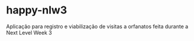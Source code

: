 # happy-nlw3
Aplicação para registro e viabilização de visitas a orfanatos feita durante a Next Level Week 3
